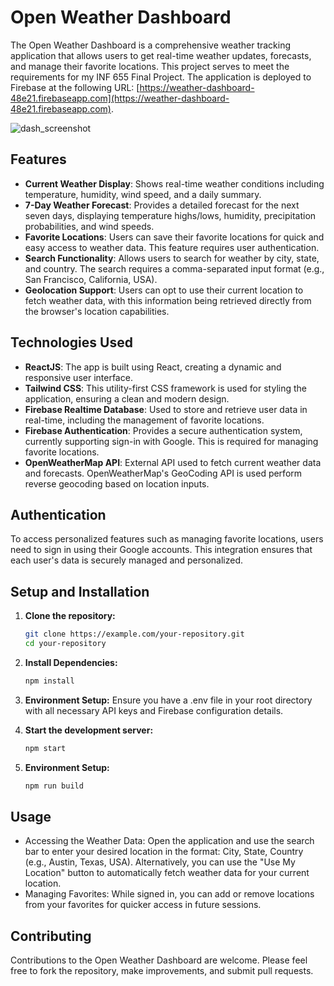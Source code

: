 # Open Weather Dashboard

The Open Weather Dashboard is a comprehensive weather tracking application that allows users to get real-time weather updates, forecasts, and manage their favorite locations. This project serves to meet the requirements for my INF 655 Final Project. The application is deployed to Firebase at the following URL: [https://weather-dashboard-48e21.firebaseapp.com](https://weather-dashboard-48e21.firebaseapp.com).

![dash_screenshot](https://github.com/jcearnal/weather_dashboard/assets/71468973/2d2a1759-21d3-4de9-8d74-9443b47321fc)

## Features

- **Current Weather Display**: Shows real-time weather conditions including temperature, humidity, wind speed, and a daily summary.
- **7-Day Weather Forecast**: Provides a detailed forecast for the next seven days, displaying temperature highs/lows, humidity, precipitation probabilities, and wind speeds.
- **Favorite Locations**: Users can save their favorite locations for quick and easy access to weather data. This feature requires user authentication.
- **Search Functionality**: Allows users to search for weather by city, state, and country. The search requires a comma-separated input format (e.g., San Francisco, California, USA).
- **Geolocation Support**: Users can opt to use their current location to fetch weather data, with this information being retrieved directly from the browser's location capabilities.

## Technologies Used

- **ReactJS**: The app is built using React, creating a dynamic and responsive user interface.
- **Tailwind CSS**: This utility-first CSS framework is used for styling the application, ensuring a clean and modern design.
- **Firebase Realtime Database**: Used to store and retrieve user data in real-time, including the management of favorite locations.
- **Firebase Authentication**: Provides a secure authentication system, currently supporting sign-in with Google. This is required for managing favorite locations.
- **OpenWeatherMap API**: External API used to fetch current weather data and forecasts. OpenWeatherMap's GeoCoding API is used perform reverse geocoding based on location inputs.

## Authentication

To access personalized features such as managing favorite locations, users need to sign in using their Google accounts. This integration ensures that each user's data is securely managed and personalized.

## Setup and Installation

1. **Clone the repository:**
   ```bash
   git clone https://example.com/your-repository.git
   cd your-repository

2. **Install Dependencies:**
   ```bash
   npm install

3. **Environment Setup:**
    Ensure you have a .env file in your root directory with all necessary API keys and Firebase configuration details.   

4. **Start the development server:**    
   ```bash
   npm start

5. **Environment Setup:**
   ```bash
   npm run build

## Usage
* Accessing the Weather Data: Open the application and use the search bar to enter your desired location in the format: City, State, Country (e.g., Austin, Texas, USA). Alternatively, you can use the "Use My Location" button to automatically fetch weather data for your current location.
* Managing Favorites: While signed in, you can add or remove locations from your favorites for quicker access in future sessions.

## Contributing
Contributions to the Open Weather Dashboard are welcome. Please feel free to fork the repository, make improvements, and submit pull requests.

